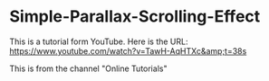 # Simple-Parallax-Scrolling-Effect
This is a tutorial form YouTube. Here is the URL: https://www.youtube.com/watch?v=TawH-AqHTXc&amp;t=38s

This is from the channel "Online Tutorials"
